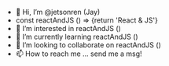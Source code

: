 - 👋 Hi, I’m @jetsonren (Jay)
-  const reactAndJS () => {return 'React & JS'}
- 👀 I’m interested in reactAndJS ()
- 🌱 I’m currently learning reactAndJS ()
- 💞️ I’m looking to collaborate on reactAndJS ()
- 📫 How to reach me ... send me a msg!

<!---
jetsonren/jetsonren is a ✨ special ✨ repository because its `README.md` (this file) appears on your GitHub profile.
You can click the Preview link to take a look at your changes.
--->
